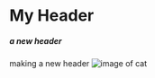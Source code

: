 # My Header
##### a new header
making a new header
![image of cat](https://octodex.github.com/images/yaktocat.png)
